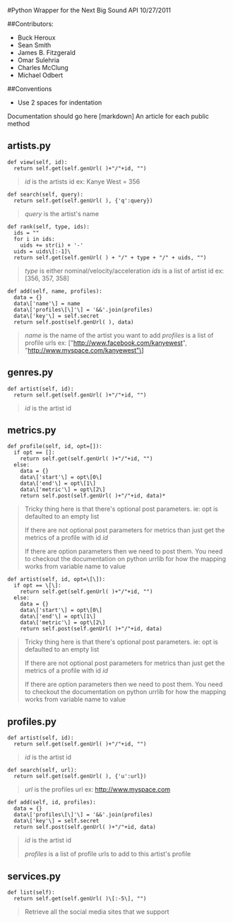 #Python Wrapper for the Next Big Sound API
10/27/2011

##Contributors:

- Buck Heroux
- Sean Smith
- James B. Fitzgerald
- Omar Sulehria
- Charles McClung
- Michael Odbert

##Conventions
- Use 2 spaces for indentation

Documentation should go here [markdown]
An article for each public method

## artists.py

    def view(self, id):
      return self.get(self.genUrl( )+"/"+id, "")

> *id* is the artists id ex: Kanye West = 356

    def search(self, query):
      return self.get(self.genUrl( ), {'q':query})

> *query* is the artist's name

    def rank(self, type, ids):
      ids = ""
      for i in ids:
        uids += str(i) + '-'
      uids = uids\[:-1]\
      return self.get(self.genUrl( ) + "/" + type + "/" + uids, "")

> *type* is either nominal/velocity/acceleration
> *ids* is a list of artist id ex: \[356, 357, 358\]

    def add(self, name, profiles):
      data = {}
      data\['name'\] = name
      data\['profiles\[\]'\] = '&&'.join(profiles)
      data\['key'\] = self.secret
      return self.post(self.genUrl( ), data)

> *name* is the name of the artist you want to add
> *profiles* is a list of profile urls ex: \["http://www.facebook.com/kanyewest", "http://www.myspace.com/kanyewest"\]

## genres.py

    def artist(self, id):
      return self.get(self.genUrl( )+"/"+id, "")

> *id* is the artist id

## metrics.py

    def profile(self, id, opt=[]):
      if opt == []:
        return self.get(self.genUrl( )+"/"+id, "")
      else:
        data = {}
        data\['start'\] = opt\[0\]
        data\['end'\] = opt\[1\]
        data\['metric'\] = opt\[2\]
        return self.post(self.genUrl( )+"/"+id, data)*

> Tricky thing here is that there's optional post parameters.
> ie: opt is defaulted to an empty list
> 
> If there are not optional post parameters for metrics than
> just get the metrics of a profile with id *id*
> 
> If there are option parameters then we need to post them.
> You need to checkout the documentation on python urrlib for
> how the mapping works from variable name to value

    def artist(self, id, opt=\[\]):
      if opt == \[\]:
        return self.get(self.genUrl( )+"/"+id, "")
      else:
        data = {}
        data\['start'\] = opt\[0\]
        data\['end'\] = opt\[1\]
        data\['metric'\] = opt\[2\]
        return self.post(self.genUrl( )+"/"+id, data)

> Tricky thing here is that there's optional post parameters.
> ie: opt is defaulted to an empty list
> 
> If there are not optional post parameters for metrics than
> just get the metrics of a profile with id *id*
> 
> If there are option parameters then we need to post them.
> You need to checkout the documentation on python urrlib for
> how the mapping works from variable name to value

## profiles.py

    def artist(self, id):
      return self.get(self.genUrl( )+"/"+id, "")

> *id* is the artist id

    def search(self, url):
      return self.get(self.genUrl( ), {'u':url})

> *url* is the profiles url ex: http://www.myspace.com

    def add(self, id, profiles):
      data = {}
      data\['profiles\[\]'\] = '&&'.join(profiles)
      data\['key'\] = self.secret
      return self.post(self.genUrl( )+"/"+id, data)

> *id* is the artist id
>
> *profiles* is a list of profile urls to add to this artist's profile

## services.py

    def list(self):
      return self.get(self.genUrl( )\[:-5\], "")

> Retrieve all the social media sites that we support
